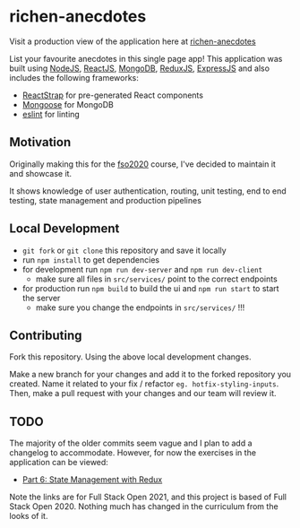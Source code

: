 # richen-anecdotes

Visit a production view of the application here at [richen-anecdotes](https://richen-anecdotes.herokuapp.com/)

List your favourite anecdotes in this single page app! This application was built using [NodeJS](https://nodejs.org/en/), [ReactJS](https://reactjs.org/), [MongoDB](https://www.mongodb.com/), [ReduxJS](https://redux.js.org/), [ExpressJS](https://expressjs.com/) and also includes the following frameworks:

- [ReactStrap](https://reactstrap.github.io/) for pre-generated React components
- [Mongoose](https://mongoosejs.com/) for MongoDB
- [eslint](https://www.npmjs.com/package/eslint) for linting

## Motivation

Originally making this for the [fso2020](https://fullstackopen.com/en/) course, I've decided to maintain it and showcase it.

It shows knowledge of user authentication, routing, unit testing, end to end testing, state management and production pipelines
## Local Development

- `git fork` or `git clone` this repository and save it locally
- run `npm install` to get dependencies
- for development run `npm run dev-server` and `npm run dev-client`
    - make sure all files in `src/services/` point to the correct endpoints
- for production run `npm build` to build the ui and `npm run start` to start the server
    - make sure you change the endpoints in `src/services/` !!!

## Contributing

Fork this repository. Using the above local development changes.

Make a new branch for your changes and add it to the forked repository you created. Name it related to your fix / refactor `eg. hotfix-styling-inputs`. Then, make a pull request with your changes and our team will review it.

## TODO

The majority of the older commits seem vague and I plan to add a changelog to accommodate. However, for now the exercises in the application can be viewed:

- [Part 6: State Management with Redux](https://fullstackopen.com/en/part6)
 
 Note the links are for Full Stack Open 2021, and this project is based of Full Stack Open 2020. Nothing much has changed in the curriculum from the looks of it.